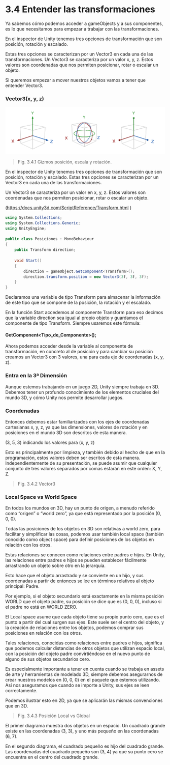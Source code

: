 # 3.4 Entender las transformaciones

Ya sabemos cómo podemos acceder a gameObjects y a sus componentes, es lo que necesitamos para empezar a trabajar con las transformaciones.

En el inspector de Unity tenemos tres opciones de transformación que son posición, rotación y escalado.

Estas tres opciones se caracterizan por un Vector3 en cada una de las transformaciones. Un Vector3 se caracteriza por un valor x, y, z. Estos valores son coordenadas que nos permiten posicionar, rotar o escalar un objeto.

Si queremos empezar a mover nuestros objetos vamos a tener que entender Vector3.

### Vector3(x, y, z)
![Fig. 3.4.1 Gizmos posición, escala y rotación](https://github.com/jstleon/programacion-videojuegos/blob/main/03%20C%23%20con%20Unity/3.4%20Entender%20las%20transformaciones/img/3.4.1_gizmo_posicion_escala_rotacion.png)
> Fig. 3.4.1 Gizmos posición, escala y rotación.

En el inspector de Unity tenemos tres opciones de transformación que son posición, rotación y escalado. Estas tres opciones se caracterizan por un Vector3 en cada una de las transformaciones.

Un Vector3 se caracteriza por un valor en x, y, z. Estos valores son coordenadas que nos permiten posicionar, rotar o escalar un objeto.

(https://docs.unity3d.com/ScriptReference/Transform.html )

````C#
using System.Collections;
using System.Collections.Generic;
using UnityEngine;

public class Posiciones : MonoBehaviour
{
    public Transform direction;

    void Start()
    {
        direction = gameObject.GetComponent<Transform>();
        direction.transform.position = new Vector3(3f, 3f, 3f);
    }
}

````

Declaramos una variable de tipo Transform para almacenar la información de este tipo que se compone de la posición, la rotación y el escalado.

En la función Start accedemos al componente Transform para eso decimos que la variable direction sea igual al propio objeto y guardamos el componente de tipo Transform. Siempre usaremos este fórmula:

#### GetComponent<Tipo_de_Componente>();

Ahora podemos acceder desde la variable al componente de transformación, en concreto al de posición y para cambiar su posición creamos un Vector3 con 3 valores, una para cada eje de coordenadas (x, y, z).

### Entra en la 3ª Dimensión
Aunque estemos trabajando en un juego 2D, Unity siempre trabaja en 3D. Debemos tener un profundo conocimiento de los elementos cruciales del mundo 3D, y cómo Unity nos permite desarrollar juegos.

### Coordenadas
Entonces debemos estar familiarizados con los ejes de coordenadas cartesianas x, y, z, ya que las dimensiones, valores de rotación y en posiciones en el mundo 3D son descritos de esta manera.

(3, 5, 3) indicando los valores para (x, y, z)

Esto es principalmente por limpieza, y también debido al hecho de que en la programación, estos valores deben ser escritos de esta manera. Independientemente de su presentación, se puede asumir que cualquier conjunto de tres valores separados por comas estarán en este orden: X, Y, Z.

> Fig. 3.4.2 Vector3


### Local Space vs World Space
En todos los mundos en 3D, hay un punto de origen, a menudo referido como “origen” o “world zero”, ya que está representado por la posición (0, 0, 0).

Todas las posiciones de los objetos en 3D son relativas a world zero, para facilitar y simplificar las cosas, podemos usar también local space (también conocido como object space) para definir posiciones de los objetos en relación con los otros.

Estas relaciones se conocen como relaciones entre padres e hijos. En Unity, las relaciones entre padres e hijos se pueden establecer fácilmente arrastrando un objeto sobre otro en la jerarquía.

Esto hace que el objeto arrastrado y se convierte en un hijo, y sus coordenadas a partir de entonces se lee en términos relativos al objeto principal: Padre.

Por ejemplo, si el objeto secundario está exactamente en la misma posición WORLD que el objeto padre, su posición se dice que es (0, 0, 0), incluso si el padre no está en WORLD ZERO.

El Local space asume que cada objeto tiene su propio punto cero, que es el punto a partir del cual surgen sus ejes. Este suele ser el centro del objeto, y la creación de relaciones entre los objetos, podemos comprar sus posiciones en relación con los otros.

Tales relaciones, conocidas como relaciones entre padres e hijos, significa que podemos calcular distancias de otros objetos que utilizan espacio local, con la posición del objeto padre convirtiéndose en el nuevo punto de alguno de sus objetos secundarios cero.

Es especialmente importante a tener en cuenta cuando se trabaja en assets de arte y herramientas de modelado 3D, siempre debemos asegurarnos de crear nuestros modelos en (0, 0, 0) en el paquete que estemos utilizando. Así nos aseguramos que cuando se importe a Unity, sus ejes se leen correctamente. 

Podemos ilustrar esto en 2D, ya que se aplicarán las mismas convenciones que en 3D.

> Fig. 3.4.3 Posición Local vs Global

El primer diagrama muestra dos objetos en un espacio. Un cuadrado grande existe en las coordenadas (3, 3), y uno más pequeño en las coordenadas (6, 7).

En el segundo diagrama, el cuadrado pequeño es hijo del cuadrado grande. Las coordenadas del cuadrado pequeño son (3, 4) ya que su punto cero se encuentra en el centro del cuadrado grande.

